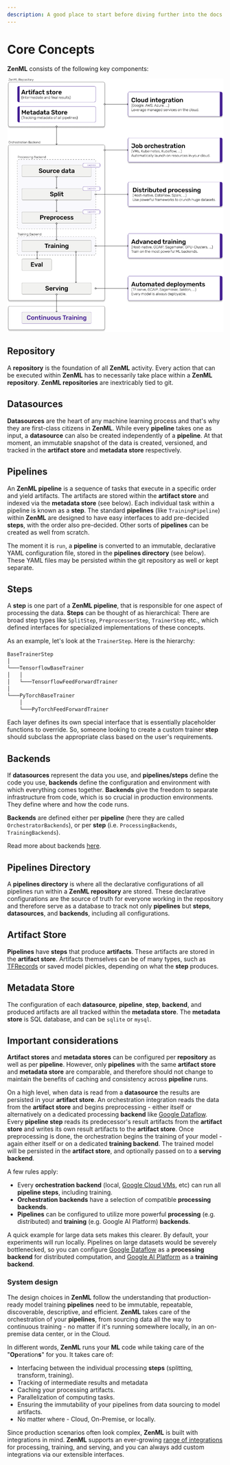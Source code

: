 ```yaml
---
description: A good place to start before diving further into the docs.
---
```


# Core Concepts

**ZenML** consists of the following key components:

![ZenML Architectural Overview](.gitbook/assets/architecture-overview-zenml.png)

## Repository

A **repository** is the foundation of all **ZenML** activity. Every action that can be executed within **ZenML** has to necessarily take place within a **ZenML repository**. **ZenML repositories** are inextricably tied to git.

## Datasources

**Datasources** are the heart of any machine learning process and that's why they are first-class citizens in **ZenML**. While every **pipeline** takes one as input, a **datasource** can also be created independently of a **pipeline**. At that moment, an immutable snapshot of the data is created, versioned, and tracked in the **artifact store** and **metadata store** respectively.

## Pipelines

An **ZenML pipeline** is a sequence of tasks that execute in a specific order and yield artifacts. The artifacts are stored within the **artifact store** and indexed via the **metadata store** \(see below\). Each individual task within a pipeline is known as a **step**. The standard **pipelines** \(like `TrainingPipeline`\) within **ZenML** are designed to have easy interfaces to add pre-decided **steps**, with the order also pre-decided. Other sorts of **pipelines** can be created as well from scratch.

The moment it is `run`, a **pipeline** is converted to an immutable, declarative YAML configuration file, stored in the **pipelines directory** \(see below\). These YAML files may be persisted within the git repository as well or kept separate.

## Steps

A **step** is one part of a **ZenML pipeline**, that is responsible for one aspect of processing the data. **Steps** can be thought of as hierarchical: There are broad step types like `SplitStep`, `PreprocesserStep`, `TrainerStep` etc., which defined interfaces for specialized implementations of these concepts.

As an example, let's look at the `TrainerStep`. Here is the hierarchy:

```text
BaseTrainerStep
│   
└───TensorflowBaseTrainer
│   │   
│   └───TensorflowFeedForwardTrainer
│   
└───PyTorchBaseTrainer
    │   
    └───PyTorchFeedForwardTrainer
```

Each layer defines its own special interface that is essentially placeholder functions to override. So, someone looking to create a custom trainer **step** should subclass the appropriate class based on the user's requirements.

## Backends

If **datasources** represent the data you use, and **pipelines/steps** define the code you use, **backends** define the configuration and environment with which everything comes together. **Backends** give the freedom to separate infrastructure from code, which is so crucial in production environments. They define where and how the code runs.

**Backends** are defined either per **pipeline** \(here they are called `OrchestratorBackends`\), or per **step** \(i.e. `ProcessingBackends`, `TrainingBackends`\).

Read more about backends [here](core-concepts.md).

## Pipelines Directory

A **pipelines directory** is where all the declarative configurations of all pipelines run within a **ZenML repository** are stored. These declarative configurations are the source of truth for everyone working in the repository and therefore serve as a database to track not only **pipelines** but **steps**, **datasources**, and **backends**, including all configurations.

## Artifact Store

**Pipelines** have **steps** that produce **artifacts**. These artifacts are stored in the **artifact store**. Artifacts themselves can be of many types, such as [TFRecords](https://www.tensorflow.org/tutorials/load_data/tfrecord) or saved model pickles, depending on what the **step** produces.

## Metadata Store

The configuration of each **datasource**, **pipeline**, **step**, **backend**, and produced artifacts are all tracked within the **metadata store**. The **metadata store** is SQL database, and can be `sqlite` or `mysql`.

## Important considerations

**Artifact stores** and **metadata stores** can be configured per **repository** as well as per **pipeline**. However, only **pipelines** with the same **artifact store** and **metadata store** are comparable, and therefore should not change to maintain the benefits of caching and consistency across **pipeline** runs.

On a high level, when data is read from a **datasource** the results are persisted in your **artifact store**. An orchestration integration reads the data from the **artifact store** and begins preprocessing - either itself or alternatively on a dedicated processing **backend** like [Google Dataflow](https://cloud.google.com/dataflow). Every **pipeline step** reads its predecessor's result artifacts from the **artifact store** and writes its own result artifacts to the **artifact store**. Once preprocessing is done, the orchestration begins the training of your model - again either itself or on a dedicated **training backend**. The trained model will be persisted in the **artifact store**, and optionally passed on to a **serving backend**.

A few rules apply:

* Every **orchestration backend** \(local, [Google Cloud VMs](core-concepts.md), etc\) can run all **pipeline steps**, including training. 
* **Orchestration backends** have a selection of compatible **processing backends**.
* **Pipelines** can be configured to utilize more powerful **processing** \(e.g. distributed\) and **training** \(e.g. Google AI Platform\) **backends**. 

A quick example for large data sets makes this clearer. By default, your experiments will run locally. Pipelines on large datasets would be severely bottlenecked, so you can configure [Google Dataflow](https://cloud.google.com/dataflow) as a **processing backend** for distributed computation, and [Google AI Platform](https://cloud.google.com/ai-platform) as a **training backend**.

### System design

The design choices in **ZenML** follow the understanding that production-ready model training **pipelines** need to be immutable, repeatable, discoverable, descriptive, and efficient. **ZenML** takes care of the orchestration of your **pipelines**, from sourcing data all the way to continuous training - no matter if it's running somewhere locally, in an on-premise data center, or in the Cloud.

In different words, **ZenML** runs your **ML** code while taking care of the "**Op**eration**s**" for you. It takes care of:

* Interfacing between the individual processing **steps** \(splitting, transform, training\). 
* Tracking of intermediate results and metadata
* Caching your processing artifacts.
* Parallelization of computing tasks.
* Ensuring the immutability of your pipelines from data sourcing to model artifacts.
* No matter where - Cloud, On-Premise, or locally.

Since production scenarios often look complex, **ZenML** is built with integrations in mind. **ZenML** supports an ever-growing [range of integrations](https://github.com/zenml-io/zenml/tree/9c7429befb9a99f21f92d13deee005306bd06d66/docs/book/getting-started/benefits/integrations.md) for processing, training, and serving, and you can always add custom integrations via our extensible interfaces.

